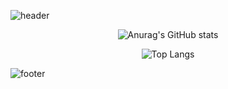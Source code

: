 ![header](https://capsule-render.vercel.app/api?type=slice&color=0:E55D87,100:5FC3E4&height=200&section=header&text=✨LyricZen%20Story&fontAlign=70%&fontAlignY=35&fontColor=FFFFFF&fontSize=30&rotate=13&animation=twinkling)

<!--
**LyricZen/LyricZen** is a ✨ _special_ ✨ repository because its `README.md` (this file) appears on your GitHub profile.

Here are some ideas to get you started:

- 🔭 I’m currently working on ...
- 🌱 I’m currently learning ...
- 👯 I’m looking to collaborate on ...
- 🤔 I’m looking for help with ...
- 💬 Ask me about ...
- 📫 How to reach me: ...
- 😄 Pronouns: ...
- ⚡ Fun fact: ...
-->
<div align="center">
  
![Anurag's GitHub stats](https://github-readme-stats.vercel.app/api?username=LyricZen&show_icons=true&theme=default)

</div>
<div align="center">
  
![Top Langs](https://github-readme-stats.vercel.app/api/top-langs/?username=LyricZen&layout=compact&theme=default)

</div>

![footer](https://capsule-render.vercel.app/api?type=slice&color=0:5FC3E4,100:E55D87&height=200&section=footer&text=✨LyricZen%20Story&fontAlign=30%&fontAlignY=65&fontColor=FFFFFF&fontSize=30&rotate=13&animation=twinkling)

